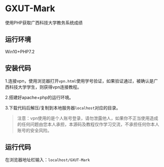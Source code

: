 # GXUT-Mark
使用PHP获取广西科技大学教务系统成绩


## 运行环境
Win10+PHP7.2


## 安装代码
1.连接vpn，使用浏览器打开`vpn.html`使用学号验证，如果验证通过，被确认是广西科技大学学生，则获得vpn连接教程。

2.搭建好apache+php的运行环境。

3.下载代码后解压/复制到本地服务器`localhost`对应的目录。

> 注意：vpn使用的是个人账号登录，请勿泄露他人，如果你不正当使用造成的任何问题由您本人承担，本源码及教程仅作学习交流，不承担任何你本人账号的安全风险。


## 运行代码
在浏览器地址栏输入：`localhost/GXUT-Mark`
